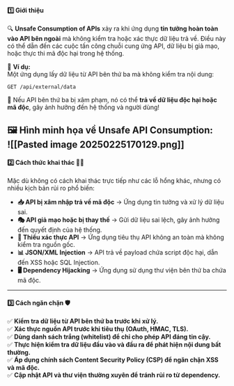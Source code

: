 #### **1️⃣ Giới thiệu**

🔍 **Unsafe Consumption of APIs** xảy ra khi ứng dụng **tin tưởng hoàn toàn vào API bên ngoài** mà không kiểm tra hoặc xác thực dữ liệu trả về. Điều này có thể dẫn đến các cuộc tấn công chuỗi cung ứng API, dữ liệu bị giả mạo, hoặc thực thi mã độc hại trong hệ thống.

📌 **Ví dụ:**  
Một ứng dụng lấy dữ liệu từ API bên thứ ba mà không kiểm tra nội dung:
```http
GET /api/external/data
```
🚨 Nếu API bên thứ ba bị xâm phạm, nó có thể **trả về dữ liệu độc hại hoặc mã độc**, gây ảnh hưởng đến hệ thống và người dùng!

🖼 **Hình minh họa về Unsafe API Consumption:**  
![[Pasted image 20250225170129.png]]
---
#### **2️⃣ Cách thức khai thác 🕵️‍♂️**

Mặc dù không có cách khai thác trực tiếp như các lỗ hổng khác, nhưng có nhiều kịch bản rủi ro phổ biến:

- **📥 API bị xâm nhập trả về mã độc** → Ứng dụng tin tưởng và xử lý dữ liệu sai.
- **🎭 API giả mạo hoặc bị thay thế** → Gửi dữ liệu sai lệch, gây ảnh hưởng đến quyết định của hệ thống.
- **🔗 Thiếu xác thực API** → Ứng dụng tiêu thụ API không an toàn mà không kiểm tra nguồn gốc.
- **📊 JSON/XML Injection** → API trả về payload chứa script độc hại, dẫn đến XSS hoặc SQL Injection.
- **🖥 Dependency Hijacking** → Ứng dụng sử dụng thư viện bên thứ ba chứa mã độc.

---
#### **3️⃣ Cách ngăn chặn 🛡**

✅ **Kiểm tra dữ liệu từ API bên thứ ba trước khi xử lý.**  
✅ **Xác thực nguồn API trước khi tiêu thụ (OAuth, HMAC, TLS).**  
✅ **Dùng danh sách trắng (whitelist) để chỉ cho phép API đáng tin cậy.**  
✅ **Thực hiện kiểm tra dữ liệu đầu vào và đầu ra để phát hiện nội dung bất thường.**  
✅ **Áp dụng chính sách Content Security Policy (CSP) để ngăn chặn XSS và mã độc.**  
✅ **Cập nhật API và thư viện thường xuyên để tránh rủi ro từ dependency.**
